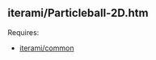 iterami/Particleball-2D.htm
---------------------------

Requires:
* [iterami/common](https://github.com/iterami/common)
